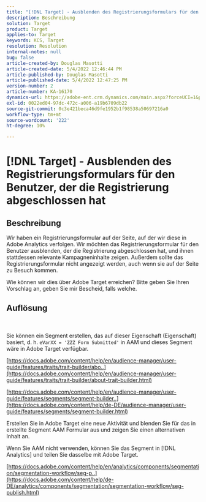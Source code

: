 ```yaml
---
title: "[!DNL Target] - Ausblenden des Registrierungsformulars für den Benutzer, der die Registrierung abgeschlossen hat."
description: Beschreibung
solution: Target
product: Target
applies-to: Target
keywords: KCS, Target
resolution: Resolution
internal-notes: null
bug: false
article-created-by: Douglas Masotti
article-created-date: 5/4/2022 12:46:44 PM
article-published-by: Douglas Masotti
article-published-date: 5/4/2022 12:47:25 PM
version-number: 2
article-number: KA-16170
dynamics-url: https://adobe-ent.crm.dynamics.com/main.aspx?forceUCI=1&pagetype=entityrecord&etn=knowledgearticle&id=6049f73b-a8cb-ec11-a7b6-6045bd00d7cd
exl-id: 0022ed04-97dc-472c-a006-a19b6709db22
source-git-commit: 0c3e421beca46d9fe1952b1f98538a50697216a0
workflow-type: tm+mt
source-wordcount: '222'
ht-degree: 10%

---
```


# [!DNL Target] - Ausblenden des Registrierungsformulars für den Benutzer, der die Registrierung abgeschlossen hat

## Beschreibung


Wir haben ein Registrierungsformular auf der Seite, auf der wir diese in Adobe Analytics verfolgen. Wir möchten das Registrierungsformular für den Benutzer ausblenden, der die Registrierung abgeschlossen hat, und ihnen stattdessen relevante Kampagneninhalte zeigen. Außerdem sollte das Registrierungsformular nicht angezeigt werden, auch wenn sie auf der Seite zu Besuch kommen.

Wie können wir dies über Adobe Target erreichen? Bitte geben Sie Ihren Vorschlag an, geben Sie mir Bescheid, falls welche.


## Auflösung

 <br><br>
Sie können ein Segment erstellen, das auf dieser Eigenschaft (Eigenschaft) basiert, d. h. `eVarXX = 'ZZZ Form Submitted'` in AAM und dieses Segment wäre in Adobe Target verfügbar.

[https://docs.adobe.com/content/help/en/audience-manager/user-guide/features/traits/trait-builder/abo..](https://docs.adobe.com/content/help/en/audience-manager/user-guide/features/traits/trait-builder/about-trait-builder.html)

[https://docs.adobe.com/content/help/en/audience-manager/user-guide/features/segments/segment-builder..](https://docs.adobe.com/content/help/de-DE/audience-manager/user-guide/features/segments/segment-builder.html)

Erstellen Sie in Adobe Target eine neue Aktivität und blenden Sie für das in erstellte Segment AAM Formular aus und zeigen Sie einen alternativen Inhalt an.



Wenn Sie AAM nicht verwenden, können Sie das Segment in [!DNL Analytics] und teilen Sie dasselbe mit Adobe Target.

[https://docs.adobe.com/content/help/en/analytics/components/segmentation/segmentation-workflow/seg-p..](https://docs.adobe.com/content/help/de-DE/analytics/components/segmentation/segmentation-workflow/seg-publish.html)
